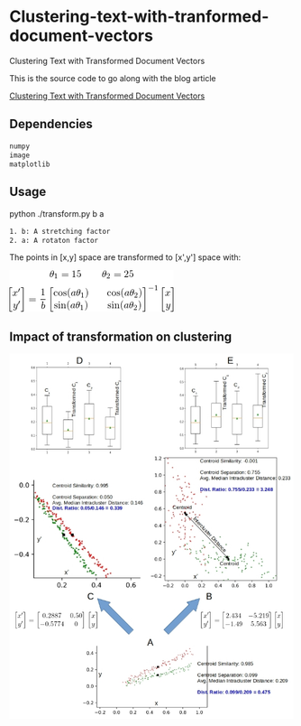 # Clustering-text-with-tranformed-document-vectors
Clustering Text with Transformed Document Vectors

This is the source code to go along with the blog article  

[Clustering Text with Transformed Document Vectors](http://xplordat.com/2018/11/26/clustering-text-with-transformed-document-vectors/)

## Dependencies

	numpy
	image
	matplotlib

## Usage

python ./transform.py b a

	1. b: A stretching factor
	2. a: A rotaton factor

The points in [x,y] space are transformed to [x',y'] space with:

![Linear transformation](./matrix.png "Vector Transformation")

## Impact of transformation on clustering

![Impact of transformation on clustering](./transform-stats.jpg "Impact of transformation on clustering")

